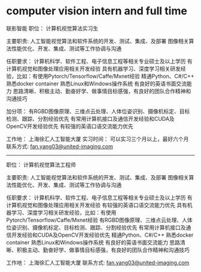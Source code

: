 # computer vision intern and full time
联影智能
职位：
计算机视觉算法实习生

主要职责:
人工智能视觉算法和软件系统的开发、测试、集成、及部署
图像相关算法性能优化、开发、集成、测试等工作协调与沟通

任职要求：
计算机科学、软件工程、电子信息工程等相关专业硕士及以上学历
有计算机视觉和图像处理应用相关开发经验
具有机器学习、深度学习相关研发经验，比如：有使用Pytorch/Tensorflow/Caffe/Mxnet经验
精通Python、C#/C++
熟悉docker container
熟悉Linux和Windows操作系统
有良好的英语书面交流能力
思路清晰、积极主动、勤奋好学、做事情目标感强，有良好的团队合作精神和沟通技巧

加分项：
有RGBD图像原理、三维点云处理、人体位姿识别、摄像机标定、目标检测、跟踪、分割经验优先
有常用计算机接口及通信开发经验和CUDA及OpenCV开发经验优先
有较强的英语口语交流能力优先

工作地：
上海徐汇人工智能大厦
实习时间：
可以实习三个月以上，最好六个月
联系方式:
fan.yang03@united-imaging.com

--------------------------------------------------------------
职位：
计算机视觉算法工程师

主要职责:
人工智能视觉算法和软件系统的开发、测试、集成、及部署
图像相关算法性能优化、开发、集成、测试等工作协调与沟通

任职要求：
计算机科学、软件工程、电子信息工程等相关专业硕士及以上学历
有计算机视觉和图像处理应用相关开发经验
有较强的英语口语交流能力优先
具有机器学习、深度学习相关研发经验，比如：有使用Pytorch/Tensorflow/Caffe/Mxnet经验
有RGBD图像原理、三维点云处理、人体位姿识别、摄像机标定、目标检测、跟踪、分割经验优先
有常用计算机接口及通信开发经验和CUDA及OpenCV开发经验优先
精通Python、C#/C++
熟悉docker container
熟悉Linux和Windows操作系统
有良好的英语书面交流能力
思路清晰、积极主动、勤奋好学、做事情目标感强，有良好的团队合作精神和沟通技巧


工作地：
上海徐汇人工智能大厦
联系方式:
fan.yang03@united-imaging.com
